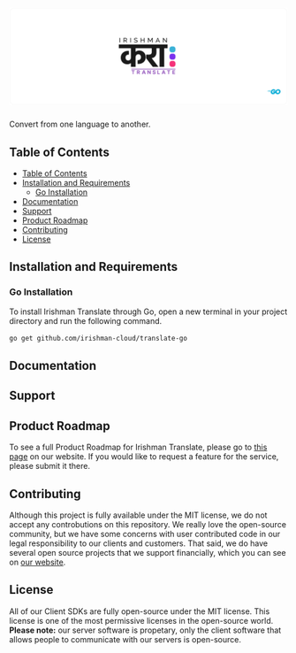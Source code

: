 # ![Irishman Translate's Go SDK](https://raw.githubusercontent.com/irishman-cloud/translate-go/master/.github/banner.svg)

Convert from one language to another.

## Table of Contents

- [Table of Contents](#table-of-contents)
- [Installation and Requirements](#installation-and-requirements)
  - [Go Installation](#go-installation)
- [Documentation](#documentation)
- [Support](#support)
- [Product Roadmap](#product-roadmap)
- [Contributing](#contributing)
- [License](#license)

## Installation and Requirements

### Go Installation

To install Irishman Translate through Go, open a new terminal in your project directory and run the following command.

```bash
go get github.com/irishman-cloud/translate-go
```

## Documentation

## Support

## Product Roadmap

To see a full Product Roadmap for Irishman Translate, please go to [this page](https://irishman.cloud/service/translate/roadmap) on our website. If you would like to request a feature for the service, please submit it there.

## Contributing

Although this project is fully available under the MIT license, we do not accept any controbutions on this repository. We really love the open-source community, but we have some concerns with user contributed code in our legal responsibility to our clients and customers. That said, we do have several open source projects that we support financially, which you can see on [our website](https://irishman.cloud/).

## License

All of our Client SDKs are fully open-source under the MIT license. This license is one of the most permissive licenses in the open-source world. **Please note:** our server software is propetary, only the client software that allows people to communicate with our servers is open-source.
